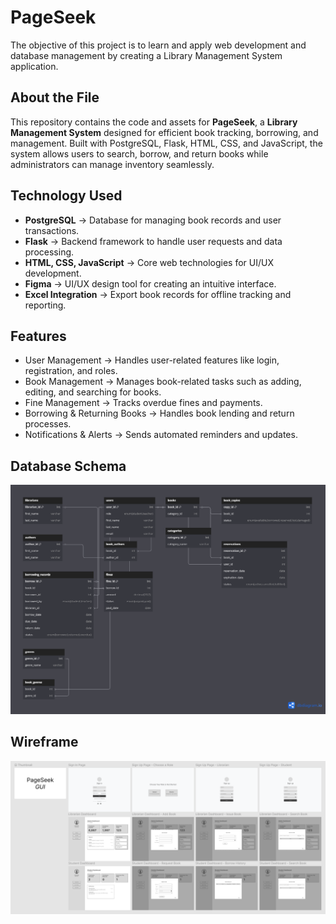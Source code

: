 # PageSeek
The objective of this project is to learn and apply web development and database management by creating a Library Management System application.

## About the File

This repository contains the code and assets for **PageSeek**, a **Library Management System** designed for efficient book tracking, borrowing, and management. Built with PostgreSQL, Flask, HTML, CSS, and JavaScript, the system allows users to search, borrow, and return books while administrators can manage inventory seamlessly.

## Technology Used

- **PostgreSQL** → Database for managing book records and user transactions.
- **Flask** → Backend framework to handle user requests and data processing.
- **HTML, CSS, JavaScript** → Core web technologies for UI/UX development.
- **Figma** → UI/UX design tool for creating an intuitive interface.
- **Excel Integration** → Export book records for offline tracking and reporting.

## Features
- User Management → Handles user-related features like login, registration, and roles.
- Book Management → Manages book-related tasks such as adding, editing, and searching for books.
- Fine Management → Tracks overdue fines and payments.
- Borrowing & Returning Books → Handles book lending and return processes.
- Notifications & Alerts → Sends automated reminders and updates.

## Database Schema
![PageSeek Database Schema](/database/pageseekDB%20schema.png)

## Wireframe
![LoFi Wireframe](/frontend/gui/lofi/Wireframe.png)
